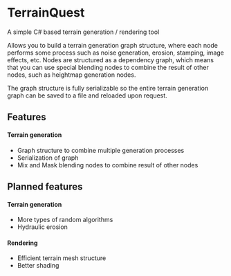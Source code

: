 TerrainQuest
=====
A simple C# based terrain generation / rendering tool

Allows you to build a terrain generation graph structure, where each node performs some process such as noise generation, erosion, stamping, image effects, etc. Nodes are structured as a dependency graph, which means that you can use special blending nodes to combine the result of other nodes, such as heightmap generation nodes. 

The graph structure is fully serializable so the entire terrain generation graph can be saved to a file and reloaded upon request. 

Features
-----
#### Terrain generation
* Graph structure to combine multiple generation processes
* Serialization of graph
* Mix and Mask blending nodes to combine result of other nodes

Planned features
-----

#### Terrain generation
* More types of random algorithms
* Hydraulic erosion

#### Rendering
* Efficient terrain mesh structure
* Better shading
